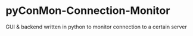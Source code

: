 # pyConMon-Connection-Monitor
GUI &amp; backend written in python to monitor connection to a certain server
